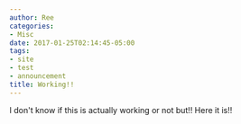 ```yaml
---
author: Ree
categories:
- Misc
date: 2017-01-25T02:14:45-05:00
tags:
- site
- test
- announcement
title: Working!!
---
```


I don't know if this is actually working or not but!! Here it is!!
